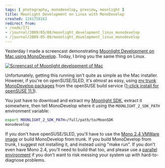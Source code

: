 ```yaml
---
tags: [ photography, monodevelop, preview, moonlight ]
title: Moonlight Development on Linux with MonoDevelop
created: 1241758162
redirect_from:
- /node/171
- /journal/2009/05/08/moonlight_development_linux_monodevelop
- /journal/2009-05-08/moonlight_development_linux_monodevelop
---
```

Yesterday I made a screencast demonstrating [Moonlight Development on Mac using
MonoDevelop](/journal/2009/05/07/moonlight_development_mac_using_monodevelop).
Today, I bring you the same thing on Linux.
<!--break-->

[![Screencast of Moonlight development of
Mac](/files/screencasts/MDMoonDemo.png)](http://www.go-mono.com/media/MDMoonDemo.mp4)

Unfortunately, getting this running isn't quite as simple as the Mac installer.
However, if you're on openSUSE/SLED, it's _almost_ as easy, using [my trunk
MonoDevelop
packages](http://download.opensuse.org/repositories/home:/MJHutchinson) from the
openSUSE build service ([1-click install for openSUSE
11.1](http://software.opensuse.org/ymp/home:MJHutchinson/openSUSE_11.1/monodevelop.ymp)).

You just have to download and extract my [Moonlight
SDK](/files/temp/MoonSDK-Preview-2009-05-05.zip), extract it somewhere, then
tell MonoDevelop where it using the `MOONLIGHT_2_SDK_PATH` environment variable:

```bash
export MOONLIGHT_2_SDK_PATH=/full/path/to/MoonSDK
monodevelop
```

If you don't have openSUSE/SLED, you'll have to use the [Mono 2.4 VMWare
image](http://www.go-mono.com/mono-downloads/download.html) or build MonoDevelop
from trunk. If you build MonoDevelop from trunk, I suggest not installing it,
and instead using "make run". If you don't even have Mono 2.4, you'll need to
build that too, and please use a [parallel
environment](http://www.mono-project.com/Parallel_Mono_Environments) if you
don't want to risk messing your system up with hard-to-diagnose problems.
